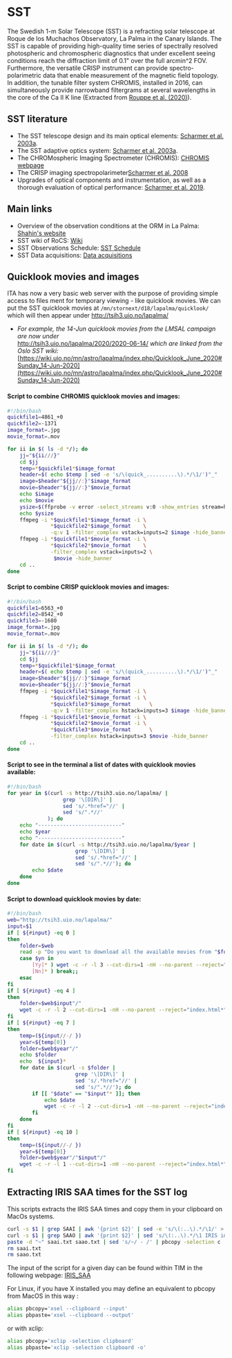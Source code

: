 # SST

The Swedish 1-m Solar Telescope (SST) is a refracting solar telescope at Roque de los Muchachos Observatory, La Palma in the Canary Islands.
The SST is capable of providing high-quality time series of spectrally resolved photospheric and chromospheric diagnostics that under excellent seeing conditions reach the diffraction limit of 0.1" over the full arcmin^2 FOV. Furthermore, the versatile CRISP instrument can provide spectro-polarimetric data that enable measurement of the magnetic field topology. In addition, the tunable filter system CHROMIS, installed in 2016, can simultaneously provide narrowband filtergrams at several wavelengths in the core of the Ca II K line (Extracted from [Rouppe et al. (2020)](https://ui.adsabs.harvard.edu/abs/2020arXiv200514175R/abstract)).

## SST literature

- The SST telescope design and its main optical elements: [Scharmer et al. 2003a](https://ui.adsabs.harvard.edu/abs/2003SPIE.4853..341S/abstract).
- The SST adaptive optics system: [Scharmer et al. 2003a](https://ui.adsabs.harvard.edu/abs/2003SPIE.4853..370S/abstract).
- The CHROMospheric Imaging Spectrometer (CHROMIS): [CHROMIS webpage](https://dubshen.astro.su.se/wiki/index.php/CHROMIS) 
- The CRISP imaging spectropolarimeter[Scharmer et al. 2008](https://ui.adsabs.harvard.edu/abs/2008ApJ...689L..69S/abstract)
- Upgrades of optical components and instrumentation, as well as a thorough evaluation of optical performance: [Scharmer et al. 2019](https://ui.adsabs.harvard.edu/abs/2019A%26A...626A..55S/abstract).

## Main links

- Overview of the observation conditions at the ORM in La Palma: [Shahin's website](https://shahin.website/sst/)
- SST wiki of RoCS: [Wiki](https://wiki.uio.no/mn/astro/lapalma/)
- SST Observations Schedule: [SST Schedule](https://dubshen.astro.su.se/wiki/index.php/Observations_schedule_2019)
- SST Data acquisitions: [Data acquisitions](https://dubshen.astro.su.se/wiki/index.php/Data_acquisitions)

## Quicklook movies and images

ITA has now a very basic web server with the purpose of providing simple access to files ment for temporary viewing - like quicklook movies. 
We can put the SST quicklook movies at `/mn/stornext/d18/lapalma/quicklook/` which will then appear under http://tsih3.uio.no/lapalma/
- _For example, the 14-Jun quicklook movies from the LMSAL campaign are now under_    
 http://tsih3.uio.no/lapalma/2020/2020-06-14/
_which are linked from the Oslo SST wiki:_ 
 [https://wiki.uio.no/mn/astro/lapalma/index.php/Quicklook_June_2020#Sunday_14-Jun-2020](https://wiki.uio.no/mn/astro/lapalma/index.php/Quicklook_June_2020#Sunday_14-Jun-2020)

#### Script to combine CHROMIS quicklook movies and images:
```bash
#!/bin/bash
quickfile1=4861_+0
quickfile2=-1371
image_format=.jpg
movie_format=.mov

for ii in $( ls -d */); do
    jj="${ii///}"
    cd $jj
    temp=*$quickfile1*$image_format
    header=$( echo $temp | sed -e 's/\(quick_..........\).*/\1/')"_"
    image=$header"${jj//:}"$image_format 
    movie=$header"${jj//:}"$movie_format
    echo $image 
    echo $movie         
    ysize=$(ffprobe -v error -select_streams v:0 -show_entries stream=height -of csv=s=x:p=0 *$quickfile1*$image_format)
    echo $ysize
    ffmpeg -i *$quickfile1*$image_format -i \
              *$quickfile2*$image_format    \
              -q:v 1 -filter_complex vstack=inputs=2 $image -hide_banner    
    ffmpeg -i *$quickfile1*$movie_format -i \
              *$quickfile2*$movie_format    \
              -filter_complex vstack=inputs=2 \
               $movie -hide_banner    
    cd ..       
done
```

#### Script to combine CRISP quicklook movies and images:
```bash
#!/bin/bash
quickfile1=6563_+0
quickfile2=8542_+0
quickfile3=-1680
image_format=.jpg
movie_format=.mov

for ii in $( ls -d */); do
    jj="${ii///}"
    cd $jj
    temp=*$quickfile1*$image_format
    header=$( echo $temp | sed -e 's/\(quick_..........\).*/\1/')"_"
    image=$header"${jj//:}"$image_format 
    movie=$header"${jj//:}"$movie_format
    ffmpeg -i *$quickfile1*$image_format -i \
              *$quickfile2*$image_format -i \
              *$quickfile3*$image_format      \
              -q:v 1 -filter_complex hstack=inputs=3 $image -hide_banner    
    ffmpeg -i *$quickfile1*$movie_format -i \
              *$quickfile2*$movie_format -i \
              *$quickfile3*$movie_format      \
              -filter_complex hstack=inputs=3 $movie -hide_banner    
    cd ..       
done
```

#### Script to see in the terminal a list of dates with quicklook movies available:
```bash
#!/bin/bash                                                                                                                    
for year in $(curl -s http://tsih3.uio.no/lapalma/ |
                  grep '\[DIR\]' |
                  sed 's/.*href="//' |
                  sed 's/".*//'
             ); do
    echo "---------------------------"
    echo $year
    echo "---------------------------"
    for date in $(curl -s http://tsih3.uio.no/lapalma/$year |
                      grep '\[DIR\]' |
                      sed 's/.*href="//' |
                      sed 's/".*//'); do
        echo $date
    done
done
```
#### Script to download quicklook movies by date:
```bash
#!/bin/bash                                                                                                                                                   
web="http://tsih3.uio.no/lapalma/"
input=$1
if [ ${#input} -eq 0 ]
then
    folder=$web
    read -p "Do you want to download all the available movies from "$folder" [y/n]: " yn
    case $yn in
        [Yy]* ) wget -c -r -l 3 --cut-dirs=1 -nH --no-parent --reject="index.html*" $folder;;
        [Nn]* ) break;;
    esac
fi
if [ ${#input} -eq 4 ]
then
    folder=$web$input"/"
    wget -c -r -l 2 --cut-dirs=1 -nH --no-parent --reject="index.html*" $folder
fi
if [ ${#input} -eq 7 ]
then
    temp=(${input//-/ })
    year=${temp[0]}
    folder=$web$year"/"
    echo $folder
    echo  ${input}*
    for date in $(curl -s $folder |
                      grep '\[DIR\]' |
                      sed 's/.*href="//' |
                      sed 's/".*//'); do
        if [[ "$date" == "$input"* ]]; then
            echo $date
            wget -c -r -l 2 --cut-dirs=1 -nH --no-parent --reject="index.html*" $folder"/"$date
        fi
    done
fi
if [ ${#input} -eq 10 ]
then
    temp=(${input//-/ })
    year=${temp[0]}
    folder=$web$year"/"$input"/"
    wget -c -r -l 1 --cut-dirs=1 -nH --no-parent --reject="index.html*" $folder
fi
```

## Extracting IRIS SAA times for the SST log

This scripts extracts the IRIS SAA times and copy them in your clipboard on MacOs systems.
```bash
curl -s $1 | grep SAAI | awk '{print $2}' | sed -e 's/\(:..\).*/\1/' > saai.txt
curl -s $1 | grep SAAO | awk '{print $2}' | sed 's/\(:..\).*/\1 IRIS in SAA <br\>/'  > saao.txt
paste -d "~" saai.txt saao.txt | sed 's/~/ - /' | pbcopy -selection c
rm saai.txt
rm saao.txt
```
The input of the script for a given day can be found within TIM in the following webpage:
[IRIS_SAA](https://iris.lmsal.com/health-safety/timeline/)

For Linux, if you have X installed you may define an equivalent to pbcopy from MacOS in this way :
```bash
alias pbcopy='xsel --clipboard --input'
alias pbpaste='xsel --clipboard --output'
```
or with xclip:
```bash
alias pbcopy='xclip -selection clipboard'
alias pbpaste='xclip -selection clipboard -o'
```
